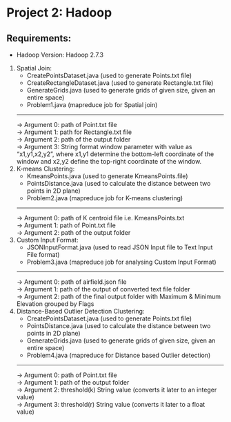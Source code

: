 # Project 2: Hadoop

## Requirements:
* Hadoop Version: Hadoop 2.7.3

1. Spatial Join:
	* CreatePointsDataset.java (used to generate Points.txt file)
	* CreateRectangleDataset.java (used to generate Rectangle.txt file)
	* GenerateGrids.java (used to generate grids of given size, given an entire space)
	* Problem1.java (mapreduce job for Spatial join)
	-----------------------------------------------------------------------------------------------
	-> Argument 0: path of Point.txt file <br/>
	-> Argument 1: path for Rectangle.txt file <br/>
	-> Argument 2: path of the output folder <br/>
	-> Argument 3: String format window parameter with value as “x1,y1,x2,y2”, where x1,y1 determine the bottom-left coordinate of the window and x2,y2 define the top-right coordinate of the window. <br/>
2. K-means Clustering:
	* KmeansPoints.java (used to generate KmeansPoints.file)
	* PointsDistance.java (used to calculate the distance between two points in 2D plane)
	* Problem2.java (mapreduce job for K-means clustering)
	-----------------------------------------------------------------------------------------------
	-> Argument 0: path of K centroid file i.e. KmeansPoints.txt <br/>
	-> Argument 1: path of Point.txt file <br/>
	-> Argument 2: path of the output folder <br/>
3. Custom Input Format:
	* JSONInputFormat.java (used to read JSON Input file to Text Input File format)
	* Problem3.java (mapreduce job for analysing Custom Input Format)
	-----------------------------------------------------------------------------------------------
	-> Argument 0: path of airfield.json file <br/>
	-> Argument 1: path of the output of converted text file folder <br/>
	-> Argument 2: path of the final output folder with Maximum & Minimum Elevation grouped by Flags <br/>
4. Distance-Based Outlier Detection Clustering:
	* CreatePointsDataset.java (used to generate Points.txt file)
	* PointsDistance.java (used to calculate the distance between two points in 2D plane)
	* GenerateGrids.java (used to generate grids of given size, given an entire space)
	* Problem4.java (mapreduce for Distance based Outlier detection)
	------------------------------------------------------------------------------------------------
	-> Argument 0: path of Point.txt file <br/>
	-> Argument 1: path of the output folder <br/>
	-> Argument 2: threshold(k) String value (converts it later to an integer value) <br/>
	-> Argument 3: threshold(r) String value (converts it later to a float value) <br/>
	
	